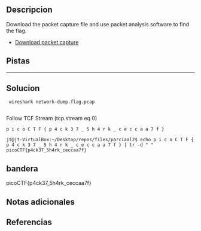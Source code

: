 ## Descripcion
Download the packet capture file and use packet analysis software to find the flag.

-   [Download packet capture](https://artifacts.picoctf.net/c/194/network-dump.flag.pcap)
## Pistas 
****** 
## Solucion
```
 wireshark network-dump.flag.pcap
 
```
Follow TCF Stream (tcp.stream eq 0)

```
p i c o C T F { p 4 c k 3 7 _ 5 h 4 r k _ c e c c a a 7 f }
```

```
jt@jt-VirtualBox:~/Desktop/repos/files/parciaal2$ echo p i c o C T F { p 4 c k 3 7 _ 5 h 4 r k _ c e c c a a 7 f } | tr -d " "
picoCTF{p4ck37_5h4rk_ceccaa7f}
```
## bandera
picoCTF{p4ck37_5h4rk_ceccaa7f}
## Notas adicionales 

## Referencias